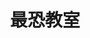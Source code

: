 ---
title: '最恐教室'
photo: '/images/photo-of-scaryclassroom.jpg'
logo: '/images/newExperience.png'
textup: 'ホラー界の帝王が認めた超天才集団が創り上げる最恐エンターテインメントがついに開幕！あなたはこの教室から生きて出ることができるのか！？'
building: '中学教室棟'
floor: '2' 
location: '1-5'
categoly: '1'
---